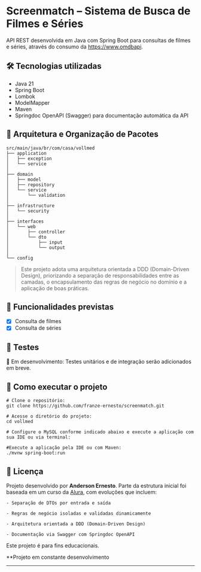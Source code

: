 # Screenmatch – Sistema de Busca de Filmes e Séries
API REST desenvolvida em Java com Spring Boot para consultas de filmes e séries, através do consumo da https://www.omdbapi.

## 🛠 Tecnologias utilizadas
- Java 21
- Spring Boot
- Lombok
- ModelMapper
- Maven
- Springdoc OpenAPI (Swagger) para documentação automática da API

## 🧱 Arquitetura e Organização de Pacotes
```
src/main/java/br/com/casa/vollmed
├── application
│   ├── exception              
│   └── service                
│
├── domain
│   ├── model                  
│   ├── repository             
│   └── service
│       └── validation        
│
├── infrastructure
│   └── security              
│
├── interfaces
│   └── web
│       ├── controller       
│       └── dto
│           ├── input          
│           └── output         
│
└── config                     

```
>Este projeto adota uma arquitetura orientada a DDD (Domain-Driven Design), priorizando a separação de responsabilidades entre as camadas, o encapsulamento das regras de negócio no domínio e a aplicação de boas práticas.

## 🔄 Funcionalidades previstas
- [x] Consulta de filmes
- [x] Consulta de séries

## 🧪 Testes
🔧 Em desenvolvimento:
Testes unitários e de integração serão adicionados em breve.

## 🚀 Como executar o projeto
```
# Clone o repositório:
git clone https://github.com/franze-ernesto/screenmatch.git

# Acesse o diretório do projeto:
cd vollmed

# Configure o MySQL conforme indicado abaixo e execute a aplicação com sua IDE ou via terminal:

#Execute a aplicação pela IDE ou com Maven:
./mvnw spring-boot:run
```


## 📝 Licença

Projeto desenvolvido por **Anderson Ernesto**. Parte da estrutura inicial foi baseada em um curso da [Alura](http://alura.com.br), com evoluções que incluem:
```
- Separação de DTOs por entrada e saída

- Regras de negócio isoladas e validadas dinamicamente

- Arquitetura orientada a DDD (Domain-Driven Design)

- Documentação via Swagger com Springdoc OpenAPI
```    


Este projeto é para fins educacionais.

**Projeto em constante desenvolvimento

---



